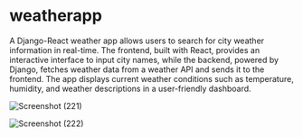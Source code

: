 # weatherapp
A Django-React weather app allows users to search for city weather information in real-time. The frontend, built with React, provides an interactive interface to input city names, while the backend, powered by Django, fetches weather data from a weather API and sends it to the frontend. The app displays current weather conditions such as temperature, humidity, and weather descriptions in a user-friendly dashboard.

![Screenshot (221)](https://github.com/user-attachments/assets/d93a8d8c-9c29-46b4-82af-aa27ac48e4ff)  


![Screenshot (222)](https://github.com/user-attachments/assets/0e78d88e-fe3f-41ab-9468-d7df83c98548)

